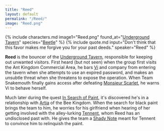 ```yaml
---
title: "Reed"
layout: default
permalink: "/Reed/"
image: "Reed.png"
---
```

{% include characters.md image1="Reed.png" found_at="[Underground Tavern](/Underground_Tavern)" species="[Beetle](/Beetle)" %}
{% include quote.md input="Don't think that this favor makes me forgive you for your past deeds." speaker="Reed" %}

**Reed** is the bouncer of the [Underground Tavern](/Underground_Tavern), responsible for keeping out unwanted visitors. First heard (but not seen) when the group first visits the Ant Kingdom Commercial Area, he bars [Vi](/Vi) and company from entering the tavern when she attempts to use an expired password, and makes an unsubtle threat when she threatens to expose the operation. When Team Snakemouth finally gains access after defeating [Monsieur Scarlet](/Monsieur_Scarlet), he warns Vi to behave herself.

Much later during the quest [In Search of Paint](/In_Search_of_Paint), it's discovered he's in a relationship with [Artia](/Artia) of the Bee Kingdom. When the search for black paint brings the team to him, he worries for his girlfriend when hearing of her getting involved with the alley-lurking [Tennent](/Tennent), whom Reed has an undisclosed past with. He gives the team a [Shady Note](/Shady_Note) meant for Tennent to convince him to relinquish the paint.